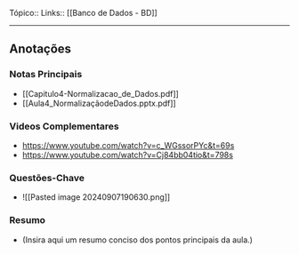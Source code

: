 Tópico::
Links:: [[Banco de Dados - BD]]

---

## Anotações

### Notas Principais

- [[Capitulo4-Normalizacao_de_Dados.pdf]]
- [[Aula4_NormalizaçãodeDados.pptx.pdf]]

### Videos Complementares
- https://www.youtube.com/watch?v=c_WGssorPYc&t=69s
- https://www.youtube.com/watch?v=Cj84bb04tio&t=798s
### Questões-Chave

- ![[Pasted image 20240907190630.png]]

### Resumo

- (Insira aqui um resumo conciso dos pontos principais da aula.)



